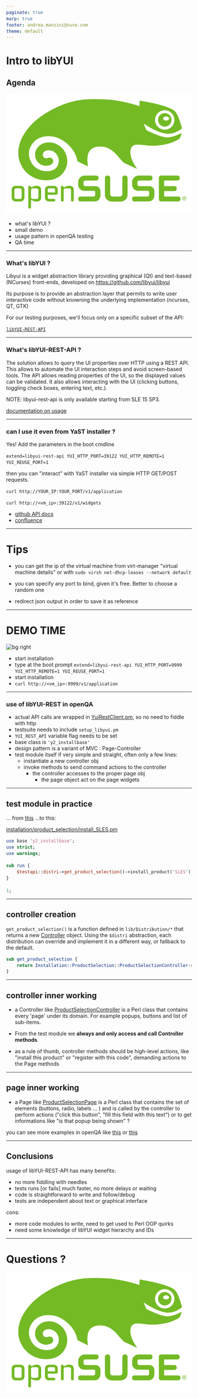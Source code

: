 ```yaml
---
paginate: true
marp: true
footer: andrea.manzini@suse.com
theme: default
---
```

# Intro to libYUI 

## Agenda

![bg left fit](../img/opensuse-logo-color.svg)

- what's libYUI ?
- small demo
- usage pattern in openQA testing
- QA time

---
### What's libYUI ?

Libyui is a widget abstraction library providing graphical (Qt) and text-based (NCurses) front-ends, developed on https://github.com/libyui/libyui

Its purpose is to provide an abstraction layer that permits to write user interactive code without knowning the underlying implementation (ncurses, QT, GTK)

For our testing purposes, we'll focus only on a specific subset of the API: 

[`libYUI-REST-API`](https://github.com/libyui/libyui/tree/master/libyui-rest-api/doc)


---
### What's libYUI-REST-API ?

The solution allows to query the UI properties over HTTP using a REST API. This allows to automate the UI interaction steps and avoid screen-based tools. The API allows reading properties of the UI, so the displayed values can be validated. It also allows interacting with the UI (clicking buttons, toggling check boxes, entering text, etc.).

NOTE: libyui-rest-api is only available starting from SLE 15 SP3.

[documentation on usage](https://github.com/libyui/libyui/tree/master/libyui-rest-api/doc)

---
### can I use it even from YaST installer ?

Yes! Add the parameters in the boot cmdline

`extend=libyui-rest-api YUI_HTTP_PORT=39122 YUI_HTTP_REMOTE=1 YUI_REUSE_PORT=1`

then you can "interact" with YaST installer via simple HTTP GET/POST requests.

`curl http://YOUR_IP:YOUR_PORT/v1/application`

`curl http://<vm_ip>:39122/v1/widgets`


- [github API docs](https://github.com/libyui/libyui/blob/master/libyui-rest-api/doc/API_v1.md) 
- [confluence](https://confluence.suse.com/display/~jgwang/Hands-on+for+libyui+REST+API)


---
# Tips

- you can get the ip of the virtual machine from virt-manager "virtual machine details" 
or with `sudo virsh net-dhcp-leases --network default`

- you can specify any port to bind, given it's free. Better to choose a random one 

- redirect json output in order to save it as reference


---
# DEMO TIME

![bg right](../img/cat_typing.gif)

- start installation
- type at the boot prompt `extend=libyui-rest-api YUI_HTTP_PORT=9999 YUI_HTTP_REMOTE=1 YUI_REUSE_PORT=1`
- start installation
- `curl http://<vm_ip>:9999/v1/application`


---
### use of libYUI-REST in openQA

- actual API calls are wrapped in [YuiRestClient.pm](https://github.com/os-autoinst/os-autoinst-distri-opensuse/blob/master/lib/YuiRestClient.pm), so no need to fiddle with http
- testsuite needs to include `setup_libyui.pm`
- `YUI_REST_API` variable flag needs to be set
- base class is `'y2_installbase'`
- design pattern is a variant of MVC : Page-Controller
- test module itself if very simple and straight, often only a few lines:
    - instantiate a new controller obj
    - invoke methods to send command actions to the controller
        - the controller accesses to the proper page obj
            - the page object act on the page widgets 

---
## test module in practice

... from [this](https://github.com/os-autoinst/os-autoinst-distri-opensuse/blob/90d76e772bb0fd5100e51caa8be8cac29612cbf1/tests/installation/welcome.pm#L58) ...to this:

[installation/product_selection/install_SLES.pm](https://github.com/os-autoinst/os-autoinst-distri-opensuse/blob/master/tests/installation/product_selection/install_SLES.pm)

```perl
use base 'y2_installbase';
use strict;
use warnings;

sub run {
    $testapi::distri->get_product_selection()->install_product('SLES');
}

1;
```
---
## controller creation


`get_product_selection()` is a function defined in `lib/Distribution/*` that returns a new [Controller](https://github.com/os-autoinst/os-autoinst-distri-opensuse/blob/master/lib/Installation/ProductSelection/ProductSelectionController.pm) object. Using the `$distri` abstraction, each distribution can override and implement it in a different way, or fallback to the default.

```perl
sub get_product_selection {
    return Installation::ProductSelection::ProductSelectionController->new();
}
```

---
## controller inner working

- a Controller like [ProductSelectionController](https://github.com/os-autoinst/os-autoinst-distri-opensuse/blob/master/lib/Installation/ProductSelection/ProductSelectionController.pm) is a Perl class that contains every 'page' under its domain. For example popups, buttons and list of sub-items. 

- From the test module we **always and only access and call Controller methods**.

- as a rule of thumb, controller methods should be high-level actions, like "install this product" or "register with this code", demanding actions to the Page methods


---
## page inner working

- a Page like [ProductSelectionPage](https://github.com/os-autoinst/os-autoinst-distri-opensuse/blob/master/lib/Installation/ProductSelection/ProductSelectionPage.pm) is a Perl class that contains the set of elements (buttons, radio, labels ... ) and is called by the controller to perform actions ("click this button", "fill this field with this text") or to get informations like "is that popup being shown" ?


you can see more examples in openQA like [this](https://github.com/os-autoinst/os-autoinst-distri-opensuse/blob/master/tests/installation/system_role/select_role_desktop_with_GNOME.pm) or [this](https://github.com/os-autoinst/os-autoinst-distri-opensuse/blob/master/tests/installation/module_registration/register_extensions_and_modules.pm)

---
## Conclusions

usage of libYUI-REST-API has many benefits:
- no more fiddling with needles
- tests runs [or fails] much faster, no more delays or waiting
- code is straightforward to write and follow/debug
- tests are independent about text or graphical interface

cons:
- more code modules to write, need to get used to Perl OOP quirks
- need some knowledge of libYUI widget hierarchy and IDs

---
# Questions ?

![bg right fit](../img/opensuse-logo-color.svg)

